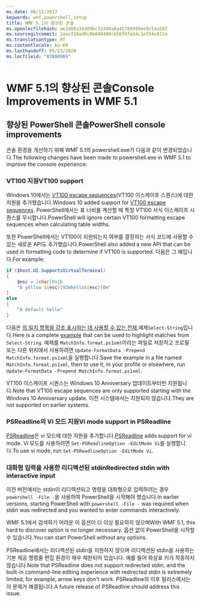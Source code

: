 ```yaml
---
ms.date: 06/12/2017
keywords: wmf,powershell,setup
title: WMF 5.1의 향상된 콘솔
ms.openlocfilehash: ae3d08a34a09bc32d40a8a45788999ee9c54a562
ms.sourcegitcommit: 2aec310ad0c0b048400cb56f6fa64c1e554c812a
ms.translationtype: HT
ms.contentlocale: ko-KR
ms.lasthandoff: 05/23/2020
ms.locfileid: "83808989"
---
```

# <a name="console-improvements-in-wmf-51"></a><span data-ttu-id="bd41d-103">WMF 5.1의 향상된 콘솔</span><span class="sxs-lookup"><span data-stu-id="bd41d-103">Console Improvements in WMF 5.1</span></span>

## <a name="powershell-console-improvements"></a><span data-ttu-id="bd41d-104">향상된 PowerShell 콘솔</span><span class="sxs-lookup"><span data-stu-id="bd41d-104">PowerShell console improvements</span></span>

<span data-ttu-id="bd41d-105">콘솔 환경을 개선하기 위해 WMF 5.1의 powershell.exe가 다음과 같이 변경되었습니다.</span><span class="sxs-lookup"><span data-stu-id="bd41d-105">The following changes have been made to powershell.exe in WMF 5.1 to improve the console experience:</span></span>

### <a name="vt100-support"></a><span data-ttu-id="bd41d-106">VT100 지원</span><span class="sxs-lookup"><span data-stu-id="bd41d-106">VT100 support</span></span>

<span data-ttu-id="bd41d-107">Windows 10에서는 [VT100 escape sequences](/windows/console/console-virtual-terminal-sequences)(VT100 이스케이프 스퀀스)에 대한 지원을 추가했습니다.</span><span class="sxs-lookup"><span data-stu-id="bd41d-107">Windows 10 added support for [VT100 escape sequences](/windows/console/console-virtual-terminal-sequences).</span></span>
<span data-ttu-id="bd41d-108">PowerShell에서는 표 너비를 계산할 때 특정 VT100 서식 이스케이프 시퀀스를 무시합니다.</span><span class="sxs-lookup"><span data-stu-id="bd41d-108">PowerShell will ignore certain VT100 formatting escape sequences when calculating table widths.</span></span>

<span data-ttu-id="bd41d-109">또한 PowerShell에서는 VT100이 지원되는지 여부를 결정하는 서식 코드에 사용할 수 있는 새로운 API도 추가했습니다.</span><span class="sxs-lookup"><span data-stu-id="bd41d-109">PowerShell also added a new API that can be used in formatting code to determine if VT100 is supported.</span></span> <span data-ttu-id="bd41d-110">다음은 그 예입니다.</span><span class="sxs-lookup"><span data-stu-id="bd41d-110">For example:</span></span>

```powershell
if ($host.UI.SupportsVirtualTerminal)
{
    $esc = [char]0x1b
    "A yellow ${esc}[93mhello${esc}[0m"
}
else
{
    "A default hello"
}
```

<span data-ttu-id="bd41d-111">다음은 [의 일치 항목을 강조 표시하는 데 사용할 수 있는 전체 ](https://gist.github.com/lzybkr/dcb973dccd54900b67783c48083c28f7)예제`Select-String`입니다.</span><span class="sxs-lookup"><span data-stu-id="bd41d-111">Here is a complete [example](https://gist.github.com/lzybkr/dcb973dccd54900b67783c48083c28f7) that can be used to highlight matches from `Select-String`.</span></span> <span data-ttu-id="bd41d-112">예제를 `MatchInfo.format.ps1xml`이라는 파일로 저장하고 프로필 또는 다른 위치에서 사용하려면 `Update-FormatData -Prepend MatchInfo.format.ps1xml`을 실행합니다.</span><span class="sxs-lookup"><span data-stu-id="bd41d-112">Save the example in a file named `MatchInfo.format.ps1xml`, then to use it, in your profile or elsewhere, run `Update-FormatData -Prepend MatchInfo.format.ps1xml`.</span></span>

<span data-ttu-id="bd41d-113">VT100 이스케이프 시퀀스는 Windows 10 Anniversary 업데이트부터만 지원됩니다.</span><span class="sxs-lookup"><span data-stu-id="bd41d-113">Note that VT100 escape sequences are only supported starting with the Windows 10 Anniversary update.</span></span>
<span data-ttu-id="bd41d-114">이전 시스템에서는 지원되지 않습니다.</span><span class="sxs-lookup"><span data-stu-id="bd41d-114">They are not supported on earlier systems.</span></span>

### <a name="vi-mode-support-in-psreadline"></a><span data-ttu-id="bd41d-115">PSReadline의 Vi 모드 지원</span><span class="sxs-lookup"><span data-stu-id="bd41d-115">Vi mode support in PSReadline</span></span>

<span data-ttu-id="bd41d-116">[PSReadline](https://github.com/PowerShell/PSReadLine)은 vi 모드에 대한 지원을 추가합니다.</span><span class="sxs-lookup"><span data-stu-id="bd41d-116">[PSReadline](https://github.com/PowerShell/PSReadLine) adds support for vi mode.</span></span> <span data-ttu-id="bd41d-117">Vi 모드를 사용하려면 `Set-PSReadlineOption -EditMode Vi`를 실행합니다.</span><span class="sxs-lookup"><span data-stu-id="bd41d-117">To use vi mode, run `Set-PSReadlineOption -EditMode Vi`.</span></span>

### <a name="redirected-stdin-with-interactive-input"></a><span data-ttu-id="bd41d-118">대화형 입력을 사용한 리디렉션된 stdin</span><span class="sxs-lookup"><span data-stu-id="bd41d-118">Redirected stdin with interactive input</span></span>

<span data-ttu-id="bd41d-119">이전 버전에서는 stdin이 리디렉션되고 명령을 대화형으로 입력하려는 경우 `powershell -File -`을 사용하여 PowerShell을 시작해야 했습니다.</span><span class="sxs-lookup"><span data-stu-id="bd41d-119">In earlier versions, starting PowerShell with `powershell -File -` was required when stdin was redirected and you wanted to enter commands interactively.</span></span>

<span data-ttu-id="bd41d-120">WMF 5.1에서 검색하기 어려운 이 옵션이 더 이상 필요하지 않으며</span><span class="sxs-lookup"><span data-stu-id="bd41d-120">With WMF 5.1, this hard to discover option is no longer necessary.</span></span> <span data-ttu-id="bd41d-121">옵션 없이 PowerShell을 시작할 수 있습니다.</span><span class="sxs-lookup"><span data-stu-id="bd41d-121">You can start PowerShell without any options.</span></span>

<span data-ttu-id="bd41d-122">PSReadline에서는 리디렉션된 stdin을 지원하지 않으며 리디렉션된 stdin을 사용하는 기본 제공 명령줄 편집 환경이 매우 제한되어 있습니다. 예를 들어 화살표 키가 작동하지 않습니다.</span><span class="sxs-lookup"><span data-stu-id="bd41d-122">Note that PSReadline does not support redirected stdin, and the built-in command-line editing experience with redirected stdin is extremely limited, for example, arrow keys don't work.</span></span> <span data-ttu-id="bd41d-123">PSReadline의 이후 릴리스에서는 이 문제가 해결됩니다.</span><span class="sxs-lookup"><span data-stu-id="bd41d-123">A future release of PSReadline should address this issue.</span></span>
